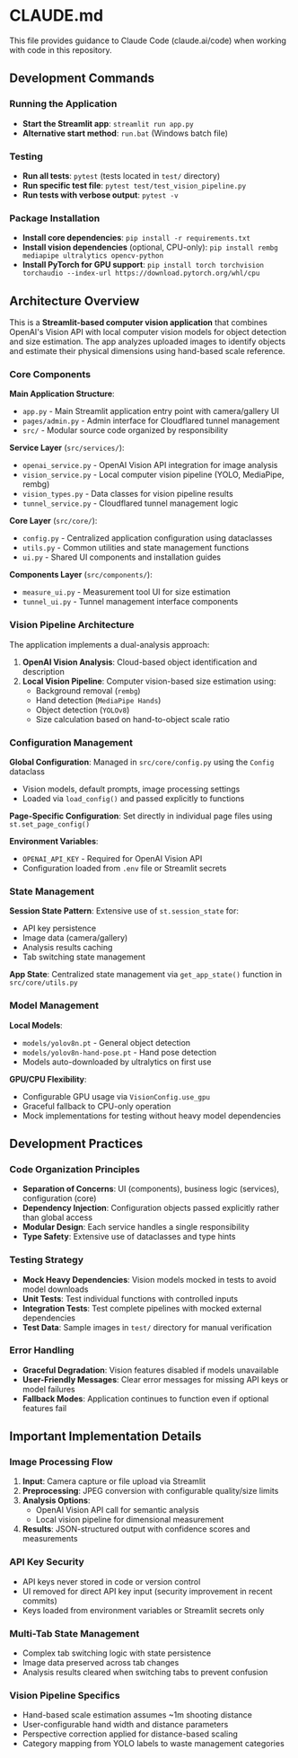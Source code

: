 # CLAUDE.md

This file provides guidance to Claude Code (claude.ai/code) when working with code in this repository.

## Development Commands

### Running the Application
- **Start the Streamlit app**: `streamlit run app.py`
- **Alternative start method**: `run.bat` (Windows batch file)

### Testing
- **Run all tests**: `pytest` (tests located in `test/` directory)
- **Run specific test file**: `pytest test/test_vision_pipeline.py`
- **Run tests with verbose output**: `pytest -v`

### Package Installation
- **Install core dependencies**: `pip install -r requirements.txt`
- **Install vision dependencies** (optional, CPU-only): `pip install rembg mediapipe ultralytics opencv-python`
- **Install PyTorch for GPU support**: `pip install torch torchvision torchaudio --index-url https://download.pytorch.org/whl/cpu`

## Architecture Overview

This is a **Streamlit-based computer vision application** that combines OpenAI's Vision API with local computer vision models for object detection and size estimation. The app analyzes uploaded images to identify objects and estimate their physical dimensions using hand-based scale reference.

### Core Components

**Main Application Structure**:
- `app.py` - Main Streamlit application entry point with camera/gallery UI
- `pages/admin.py` - Admin interface for Cloudflared tunnel management
- `src/` - Modular source code organized by responsibility

**Service Layer** (`src/services/`):
- `openai_service.py` - OpenAI Vision API integration for image analysis
- `vision_service.py` - Local computer vision pipeline (YOLO, MediaPipe, rembg)
- `vision_types.py` - Data classes for vision pipeline results
- `tunnel_service.py` - Cloudflared tunnel management logic

**Core Layer** (`src/core/`):
- `config.py` - Centralized application configuration using dataclasses
- `utils.py` - Common utilities and state management functions
- `ui.py` - Shared UI components and installation guides

**Components Layer** (`src/components/`):
- `measure_ui.py` - Measurement tool UI for size estimation
- `tunnel_ui.py` - Tunnel management interface components

### Vision Pipeline Architecture

The application implements a dual-analysis approach:
1. **OpenAI Vision Analysis**: Cloud-based object identification and description
2. **Local Vision Pipeline**: Computer vision-based size estimation using:
   - Background removal (`rembg`)
   - Hand detection (`MediaPipe Hands`)
   - Object detection (`YOLOv8`)
   - Size calculation based on hand-to-object scale ratio

### Configuration Management

**Global Configuration**: Managed in `src/core/config.py` using the `Config` dataclass
- Vision models, default prompts, image processing settings
- Loaded via `load_config()` and passed explicitly to functions

**Page-Specific Configuration**: Set directly in individual page files using `st.set_page_config()`

**Environment Variables**: 
- `OPENAI_API_KEY` - Required for OpenAI Vision API
- Configuration loaded from `.env` file or Streamlit secrets

### State Management

**Session State Pattern**: Extensive use of `st.session_state` for:
- API key persistence
- Image data (camera/gallery)
- Analysis results caching
- Tab switching state management

**App State**: Centralized state management via `get_app_state()` function in `src/core/utils.py`

### Model Management

**Local Models**:
- `models/yolov8n.pt` - General object detection
- `models/yolov8n-hand-pose.pt` - Hand pose detection
- Models auto-downloaded by ultralytics on first use

**GPU/CPU Flexibility**: 
- Configurable GPU usage via `VisionConfig.use_gpu`
- Graceful fallback to CPU-only operation
- Mock implementations for testing without heavy model dependencies

## Development Practices

### Code Organization Principles
- **Separation of Concerns**: UI (components), business logic (services), configuration (core)
- **Dependency Injection**: Configuration objects passed explicitly rather than global access
- **Modular Design**: Each service handles a single responsibility
- **Type Safety**: Extensive use of dataclasses and type hints

### Testing Strategy
- **Mock Heavy Dependencies**: Vision models mocked in tests to avoid model downloads
- **Unit Tests**: Test individual functions with controlled inputs
- **Integration Tests**: Test complete pipelines with mocked external dependencies
- **Test Data**: Sample images in `test/` directory for manual verification

### Error Handling
- **Graceful Degradation**: Vision features disabled if models unavailable
- **User-Friendly Messages**: Clear error messages for missing API keys or model failures
- **Fallback Modes**: Application continues to function even if optional features fail

## Important Implementation Details

### Image Processing Flow
1. **Input**: Camera capture or file upload via Streamlit
2. **Preprocessing**: JPEG conversion with configurable quality/size limits
3. **Analysis Options**:
   - OpenAI Vision API call for semantic analysis
   - Local vision pipeline for dimensional measurement
4. **Results**: JSON-structured output with confidence scores and measurements

### API Key Security
- API keys never stored in code or version control
- UI removed for direct API key input (security improvement in recent commits)
- Keys loaded from environment variables or Streamlit secrets only

### Multi-Tab State Management
- Complex tab switching logic with state persistence
- Image data preserved across tab changes
- Analysis results cleared when switching tabs to prevent confusion

### Vision Pipeline Specifics
- Hand-based scale estimation assumes ~1m shooting distance
- User-configurable hand width and distance parameters
- Perspective correction applied for distance-based scaling
- Category mapping from YOLO labels to waste management categories